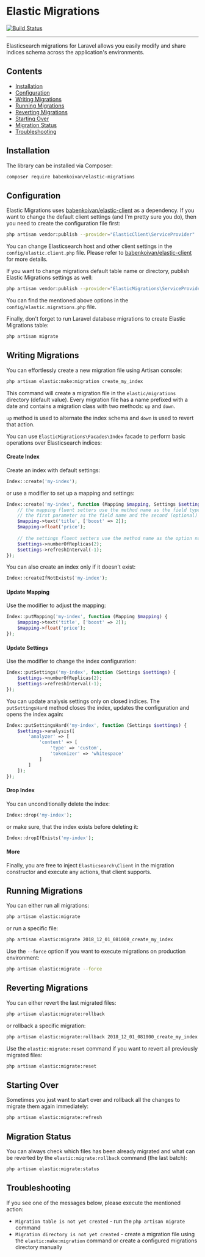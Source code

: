# Elastic Migrations

[![Build Status](https://travis-ci.com/babenkoivan/elastic-migrations.svg?token=tL2AyZUSS9biRsKPg7fp&branch=master)](https://travis-ci.com/babenkoivan/elastic-migrations)

---

Elasticsearch migrations for Laravel allows you easily modify and share indices schema across the application's environments.

## Contents

* [Installation](#installation) 
* [Configuration](#configuration)
* [Writing Migrations](#writing-migrations)
* [Running Migrations](#running-migrations)
* [Reverting Migrations](#reverting-migrations)
* [Starting Over](#starting-over)
* [Migration Status](#migration-status)
* [Troubleshooting](#migration-status)

## Installation

The library can be installed via Composer:

```bash
composer require babenkoivan/elastic-migrations
```

## Configuration

Elastic Migrations uses [babenkoivan/elastic-client](https://github.com/babenkoivan/elastic-client) as a dependency. 
If you want to change the default client settings (and I'm pretty sure you do), then you need to create the configuration file first:

```bash
php artisan vendor:publish --provider="ElasticClient\ServiceProvider"
```

You can change Elasticsearch host and other client settings in the `config/elastic.client.php` file. Please refer to 
[babenkoivan/elastic-client](https://github.com/babenkoivan/elastic-client) for more details.

If you want to change migrations default table name or directory, publish Elastic Migrations settings as well:

```bash
php artisan vendor:publish --provider="ElasticMigrations\ServiceProvider"
```

You can find the mentioned above options in the `config/elastic.migrations.php` file.

Finally, don't forget to run Laravel database migrations to create Elastic Migrations table:

```bash
php artisan migrate
```

## Writing Migrations

You can effortlessly create a new migration file using Artisan console:

```bash
php artisan elastic:make:migration create_my_index
```

This command will create a migration file in the `elastic/migrations` directory (default value). Every migration file has a
name prefixed with a date and contains a migration class with two methods: `up` and `down`.

`up` method is used to alternate the index schema and `down` is used to revert that action.

You can use `ElasticMigrations\Facades\Index` facade to perform basic operations over Elasticsearch indices:

#### Create Index

Create an index with default settings: 

```php
Index::create('my-index');
``` 

or use a modifier to set up a mapping and settings:

```php
Index::create('my-index', function (Mapping $mapping, Settings $settings) {
    // the mapping fluent setters use the method name as the field type (it will be snake cased), 
    // the first parameter as the field name and the second (optional) parameter as the field additional settings
    $mapping->text('title', ['boost' => 2]);
    $mapping->float('price');
    
    // the settings fluent setters use the method name as the option name (it will be snake cased) and the parameter as the option value
    $settings->numberOfReplicas(2);
    $settings->refreshInterval(-1);
});
```

You can also create an index only if it doesn't exist:

```php
Index::createIfNotExists('my-index');
``` 

#### Update Mapping

Use the modifier to adjust the mapping:

```php
Index::putMapping('my-index', function (Mapping $mapping) {
    $mapping->text('title', ['boost' => 2]);
    $mapping->float('price');
});
```

#### Update Settings

Use the modifier to change the index configuration:

```php
Index::putSettings('my-index', function (Settings $settings) {
    $settings->numberOfReplicas(2);
    $settings->refreshInterval(-1);
});
``` 

You can update analysis settings only on closed indices. The `putSettingsHard` method closes the index, updates the configuration and
opens the index again:

```php
Index::putSettingsHard('my-index', function (Settings $settings) {
    $settings->analysis([
        'analyzer' => [
            'content' => [
                'type' => 'custom',
                'tokenizer' => 'whitespace'
            ]
        ]
    ]);
});
``` 

#### Drop Index

You can unconditionally delete the index:

```php
Index::drop('my-index');
```

or make sure, that the index exists before deleting it:

```php
Index::dropIfExists('my-index');
```

#### More

Finally, you are free to inject `Elasticsearch\Client` in the migration constructor and execute any actions, that client supports.

## Running Migrations

You can either run all migrations:

```bash
php artisan elastic:migrate
```

or run a specific file:

```bash
php artisan elastic:migrate 2018_12_01_081000_create_my_index
```

Use the `--force` option if you want to execute migrations on production environment:

```bash
php artisan elastic:migrate --force
```

## Reverting Migrations

You can either revert the last migrated files:

```bash
php artisan elastic:migrate:rollback 
```

or rollback a specific migration:

```bash
php artisan elastic:migrate:rollback 2018_12_01_081000_create_my_index
```

Use the `elastic:migrate:reset` command if you want to revert all previously migrated files:

```bash
php artisan elastic:migrate:reset 
```

## Starting Over

Sometimes you just want to start over and rollback all the changes to migrate them again immediately:

```bash
php artisan elastic:migrate:refresh
```

## Migration Status

You can always check which files has been already migrated and what can be reverted by the `elastic:migrate:rollback` command (the last batch):

```bash
php artisan elastic:migrate:status
```

## Troubleshooting

If you see one of the messages below, please execute the mentioned action:

* `Migration table is not yet created` - run the `php artisan migrate` command
* `Migration directory is not yet created` - create a migration file using the `elastic:make:migration` command or 
create a configured migrations directory manually   
